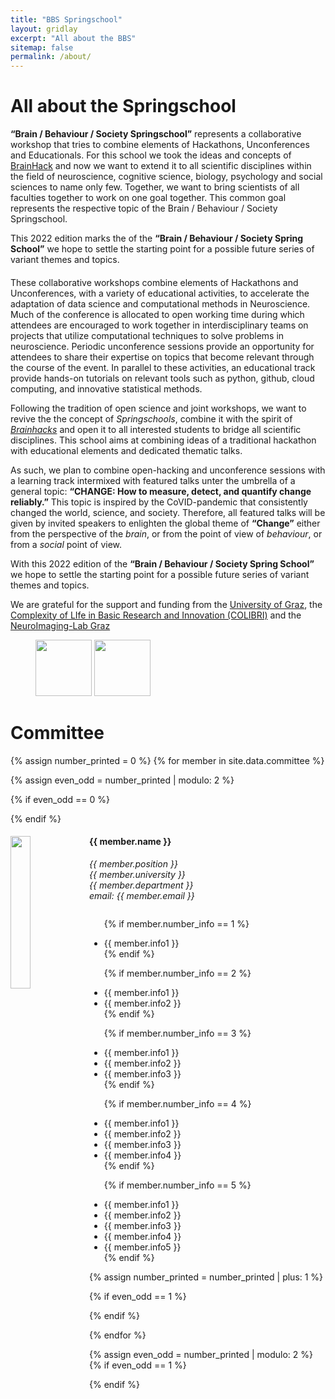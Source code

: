 ```yaml
---
title: "BBS Springschool"
layout: gridlay
excerpt: "All about the BBS"
sitemap: false
permalink: /about/
---
```


# All about the Springschool

**“Brain / Behaviour / Society Springschool”** represents a collaborative workshop that tries to combine elements of Hackathons, Unconferences and Educationals. For this school we took the ideas and concepts of [BrainHack](https:/brainhack.org) and now we want to extend it to all scientific disciplines within the field of neuroscience, cognitive science, biology, psychology and social sciences to name only few. Together, we want to bring scientists of all faculties together to work on one goal together. This common goal represents the respective topic of the Brain / Behaviour / Society Springschool.  

This 2022 edition marks the of the **“Brain / Behaviour / Society Spring School”** we hope to settle the starting point for a possible future series of variant themes and topics. 



####
These collaborative workshops combine elements of Hackathons and Unconferences, with a variety of educational activities, to accelerate the adaptation of data science and computational methods in Neuroscience. Much of the conference is allocated to open working time during which attendees are encouraged to work together in interdisciplinary teams on projects that utilize computational techniques to solve problems in neuroscience. Periodic unconference sessions provide an opportunity for attendees to share their expertise on topics that become relevant through the course of the event. In parallel to these activities, an educational track provide hands-on tutorials on relevant tools such as python, github, cloud computing, and innovative statistical methods.

Following the tradition of open science and joint workshops, we want to revive the the concept of *Springschools*, combine it with the spirit of *[Brainhacks](https://brainhack.org/)* and open it to all interested students to bridge all scientific disciplines. This school aims at combining ideas of a traditional hackathon with educational elements and dedicated thematic talks. 

As such, we plan to combine open-hacking and unconference sessions with a learning track intermixed with featured talks unter the umbrella of a general topic: **“CHANGE: How to measure, detect, and quantify change reliably.”** This topic is inspired by the CoVID-pandemic that consistently changed the world, science, and society. Therefore, all featured talks will be given by invited speakers to enlighten the global theme of **“Change”** either from the perspective of the *brain*, or from the point of view of *behaviour*, or from a *social* point of view. 

With this 2022 edition of the **“Brain / Behaviour / Society Spring School”** we hope to settle the starting point for a possible future series of variant themes and topics. 

We are grateful for the support and funding from the [University of Graz](https://www.uni-graz.at), the [Complexity of LIfe in Basic Research and Innovation (COLIBRI)](https://colibri.uni-graz.at/en/) and the [NeuroImaging-Lab Graz](https://neuroimaging.uni-graz.at)

<figure class="fourth">
  <img class="padding" src="{{ site.url }}{{ site.baseurl }}/images/logopic/Logo_UniGraz.png" style="height: 90px">
  <img class="padding" src="{{ site.url }}{{ site.baseurl }}/images/logopic/Logo_Colibri.jpg" style="height: 90px">
  <!-- <img src="{{ site.url }}{{ site.baseurl }}/images/logopic/Logo_NWO.jpg" style="width: 120px">
  <img src="{{ site.url }}{{ site.baseurl }}/images/logopic/Logo_ERC.jpg" style="width: 110px"> -->
</figure>


# Committee

{% assign number_printed = 0 %}
{% for member in site.data.committee %}

{% assign even_odd = number_printed | modulo: 2 %}

{% if even_odd == 0 %}
<div class="row">
{% endif %}

<div class="col-sm-6 clearfix">
  <img src="{{ site.url }}{{ site.baseurl }}/images/committee_pic/{{ member.photo }}" class="img-responsive" width="25%" style="float: left" />
  <h4>{{ member.name }}</h4>
  <i> {{ member.position }}<br>
      {{ member.university }}<br>
      {{ member.department }}<br>
      email: {{ member.email }}
  </i>
  <ul class="no-bullets" style="overflow: hidden">

  {% if member.number_info == 1 %}
  <li> {{ member.info1 }} </li>
  {% endif %}

  {% if member.number_info == 2 %}
  <li> {{ member.info1 }} </li>
  <li> {{ member.info2 }} </li>
  {% endif %}

  {% if member.number_info == 3 %}
  <li> {{ member.info1 }} </li>
  <li> {{ member.info2 }} </li>
  <li> {{ member.info3 }} </li>
  {% endif %}

  {% if member.number_info == 4 %}
  <li> {{ member.info1 }} </li>
  <li> {{ member.info2 }} </li>
  <li> {{ member.info3 }} </li>
  <li> {{ member.info4 }} </li>
  {% endif %}

  {% if member.number_info == 5 %}
  <li> {{ member.info1 }} </li>
  <li> {{ member.info2 }} </li>
  <li> {{ member.info3 }} </li>
  <li> {{ member.info4 }} </li>
  <li> {{ member.info5 }} </li>
  {% endif %}

  </ul>
</div>

{% assign number_printed = number_printed | plus: 1 %}

{% if even_odd == 1 %}
</div>
{% endif %}

{% endfor %}

{% assign even_odd = number_printed | modulo: 2 %}
{% if even_odd == 1 %}
</div>
{% endif %}



